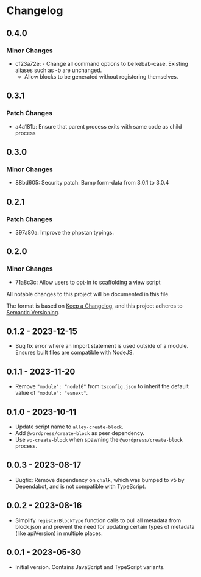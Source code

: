 # Changelog

## 0.4.0

### Minor Changes

- cf23a72e: - Change all command options to be kebab-case. Existing aliases such as -b are unchanged.
  - Allow blocks to be generated without registering themselves.

## 0.3.1

### Patch Changes

- a4a181b: Ensure that parent process exits with same code as child process

## 0.3.0

### Minor Changes

- 88bd605: Security patch: Bump form-data from 3.0.1 to 3.0.4

## 0.2.1

### Patch Changes

- 397a80a: Improve the phpstan typings.

## 0.2.0

### Minor Changes

- 71a8c3c: Allow users to opt-in to scaffolding a view script

All notable changes to this project will be documented in this file.

The format is based on [Keep a Changelog](https://keepachangelog.com/en/1.0.0/),
and this project adheres to [Semantic Versioning](https://semver.org/spec/v2.0.0.html).

## 0.1.2 - 2023-12-15

- Bug fix error where an import statement is used outside of a module. Ensures built files are compatible with NodeJS.

## 0.1.1 - 2023-11-20

- Remove `"module": "node16"` from `tsconfig.json` to inherit the default value of `"module": "esnext"`.

## 0.1.0 - 2023-10-11

- Update script name to `alley-create-block`.
- Add `@wordpress/create-block` as peer dependency.
- Use `wp-create-block` when spawning the `@wordpress/create-block` process.

## 0.0.3 - 2023-08-17

- Bugfix: Remove dependency on `chalk`, which was bumped to v5 by Dependabot, and is not compatible with TypeScript.

## 0.0.2 - 2023-08-16

- Simplify `registerBlockType` function calls to pull all metadata from block.json and prevent the need for updating
  certain types of metadata (like apiVersion) in multiple places.

## 0.0.1 - 2023-05-30

- Initial version. Contains JavaScript and TypeScript variants.
